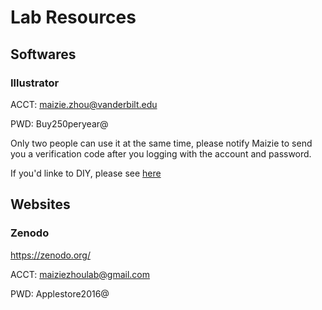 # Lab Resources

## Softwares
### Illustrator
ACCT: maizie.zhou@vanderbilt.edu

PWD: Buy250peryear@

Only two people can use it at the same time, please notify Maizie to send you a verification code after you logging with the account and password. 

If you'd linke to DIY, please see [here](https://www.reddit.com/r/GenP/)

## Websites
### Zenodo
https://zenodo.org/

ACCT: maiziezhoulab@gmail.com

PWD: Applestore2016@
